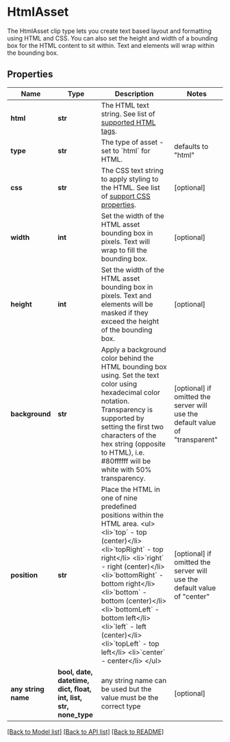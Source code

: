 # HtmlAsset

The HtmlAsset clip type lets you create text based layout and formatting using HTML and CSS. You can also set the height and width of a bounding box for the HTML content to sit within. Text and elements will wrap within the bounding box.

## Properties
Name | Type | Description | Notes
------------ | ------------- | ------------- | -------------
**html** | **str** | The HTML text string. See list of [supported HTML tags](https://shotstack.gitbook.io/docs/guides/architecting-an-application/html-support#supported-html-tags). | 
**type** | **str** | The type of asset - set to &#x60;html&#x60; for HTML. | defaults to "html"
**css** | **str** | The CSS text string to apply styling to the HTML. See list of  [support CSS properties](https://shotstack.gitbook.io/docs/guides/architecting-an-application/html-support#supported-html-tags). | [optional] 
**width** | **int** | Set the width of the HTML asset bounding box in pixels. Text will wrap to fill the bounding box. | [optional] 
**height** | **int** | Set the width of the HTML asset bounding box in pixels. Text and elements will be masked if they exceed the  height of the bounding box. | [optional] 
**background** | **str** | Apply a background color behind the HTML bounding box using. Set the text color using hexadecimal  color notation. Transparency is supported by setting the first two characters of the hex string  (opposite to HTML), i.e. #80ffffff will be white with 50% transparency. | [optional]  if omitted the server will use the default value of "transparent"
**position** | **str** | Place the HTML in one of nine predefined positions within the HTML area. &lt;ul&gt;   &lt;li&gt;&#x60;top&#x60; - top (center)&lt;/li&gt;   &lt;li&gt;&#x60;topRight&#x60; - top right&lt;/li&gt;   &lt;li&gt;&#x60;right&#x60; - right (center)&lt;/li&gt;   &lt;li&gt;&#x60;bottomRight&#x60; - bottom right&lt;/li&gt;   &lt;li&gt;&#x60;bottom&#x60; - bottom (center)&lt;/li&gt;   &lt;li&gt;&#x60;bottomLeft&#x60; - bottom left&lt;/li&gt;   &lt;li&gt;&#x60;left&#x60; - left (center)&lt;/li&gt;   &lt;li&gt;&#x60;topLeft&#x60; - top left&lt;/li&gt;   &lt;li&gt;&#x60;center&#x60; - center&lt;/li&gt; &lt;/ul&gt; | [optional]  if omitted the server will use the default value of "center"
**any string name** | **bool, date, datetime, dict, float, int, list, str, none_type** | any string name can be used but the value must be the correct type | [optional]

[[Back to Model list]](../README.md#documentation-for-models) [[Back to API list]](../README.md#documentation-for-api-endpoints) [[Back to README]](../README.md)


